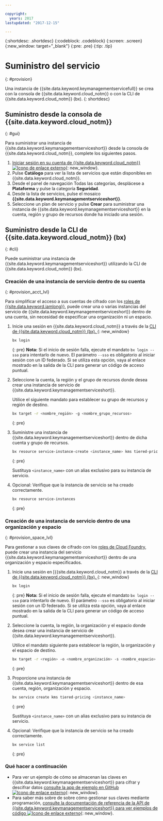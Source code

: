 ```yaml
---

copyright:
  years: 2017
lastupdated: "2017-12-15"

---
```


{:shortdesc: .shortdesc}
{:codeblock: .codeblock}
{:screen: .screen}
{:new_window: target="_blank"}
{:pre: .pre}
{:tip: .tip}

# Suministro del servicio
{: #provision}

Una instancia de {{site.data.keyword.keymanagementservicefull}} se crea con la consola de {{site.data.keyword.cloud_notm}} o con la CLI de {{site.data.keyword.cloud_notm}} (bx).
{: shortdesc}

## Suministro desde la consola de {{site.data.keyword.cloud_notm}}
{: #gui}

Para suministrar una instancia de {{site.data.keyword.keymanagementserviceshort}} desde la consola de {{site.data.keyword.cloud_notm}}, complete los siguientes pasos.

1. [Iniciar sesión en su cuenta de {{site.data.keyword.cloud_notm}} ![Icono de enlace externo](../../icons/launch-glyph.svg "Icono de enlace externo")](https://console.bluemix.net/){: new_window}.
2. Pulse **Catálogo** para ver la lista de servicios que están disponibles en {{site.data.keyword.cloud_notm}}.
3. Desde el panel de navegación Todas las categorías, desplácese a **Plataforma** y pulse la categoría **Seguridad**. 
4. Desde la lista de servicios, pulse el mosaico **{{site.data.keyword.keymanagementserviceshort}}**. 
5. Seleccione un plan de servicio y pulse **Crear** para suministrar una instancia de {{site.data.keyword.keymanagementserviceshort}} en la cuenta, región y grupo de recursos donde ha iniciado una sesión. 

## Suministro desde la CLI de {{site.data.keyword.cloud_notm}} (bx)
{: #cli}

Puede suministrar una instancia de {{site.data.keyword.keymanagementserviceshort}} utilizando la CLI de {{site.data.keyword.cloud_notm}} (bx). 

### Creación de una instancia de servicio dentro de su cuenta
{: #provision_acct_lvl}

Para simplificar el acceso a sus cuentas de cifrado con los [roles de {{site.data.keyword.iamlong}}](/docs/iam/users_roles.html#iamusermanpol), puede crear una o varias instancias del servicio de {{site.data.keyword.keymanagementserviceshort}} dentro de una cuenta, sin necesidad de especificar una organización ni un espacio.  

1. Inicie una sesión en {{site.data.keyword.cloud_notm}} a través de la [CLI de {{site.data.keyword.cloud_notm}} (bx). ](/docs/cloud-platform/cli/reference/bluemix_cli/get_started.html#getting-started){: new_window}

    ```sh
    bx login 
    ```
    {: pre}
    **Nota:** Si el inicio de sesión falla, ejecute el mandato `bx login --sso` para intentarlo de nuevo. El parámetro `--sso` es obligatorio al iniciar sesión con un ID federado. Si se utiliza esta opción, vaya al enlace mostrado en la salida de la CLI para generar un código de acceso puntual.

2. Seleccione la cuenta, la región y el grupo de recursos donde desea crear una instancia de servicio de {{site.data.keyword.keymanagementserviceshort}}. 

    Utilice el siguiente mandato para establecer su grupo de recursos y región de destino.

    ```sh
    bx target -r <nombre_región> -g <nombre_grupo_recursos>
    ```
    {: pre}

3. Suministre una instancia de {{site.data.keyword.keymanagementserviceshort}} dentro de dicha cuenta y grupo de recursos. 

    ```sh
    bx resource service-instance-create <instance_name> kms tiered-pricing
    ```
    {: pre}

    Sustituya `<instance_name>` con un alias exclusivo para su instancia de servicio. 

4. Opcional: Verifique que la instancia de servicio se ha creado correctamente.

    ```sh
    bx resource service-instances
    ```
    {: pre}

### Creación de una instancia de servicio dentro de una organización y espacio
{: #provision_space_lvl}

Para gestionar a sus claves de cifrado con los [roles de Cloud Foundry](/docs/iam/users_roles.html#cfroles), puede crear una instancia del servicio {{site.data.keyword.keymanagementserviceshort}} dentro de una organización y espacio especificados.   

1. Inicie una sesión en [{{site.data.keyword.cloud_notm}} a través de la [CLI de {{site.data.keyword.cloud_notm}} (bx). ](/docs/cloud-platform/cli/reference/bluemix_cli/get_started.html#getting-started){: new_window}

    ```sh
    bx login 
    ```
    {: pre}
    **Nota:** Si el inicio de sesión falla, ejecute el mandato `bx login --sso` para intentarlo de nuevo. El parámetro `--sso` es obligatorio al iniciar sesión con un ID federado. Si se utiliza esta opción, vaya al enlace mostrado en la salida de la CLI para generar un código de acceso puntual.

2. Seleccione la cuenta, la región, la organización y el espacio donde desea crear una instancia de servicio de {{site.data.keyword.keymanagementserviceshort}}. 

    Utilice el mandato siguiente para establecer la región, la organización y el espacio de destino. 

    ```sh
    bx target -r <región> -o <nombre_organización> -s <nombre_espacio>
    ```
    {: pre}

3. Proporcione una instancia de {{site.data.keyword.keymanagementserviceshort}} dentro de esa cuenta, región, organización y espacio. 

    ```sh
    bx service create kms tiered-pricing <instance_name>
    ```
    {: pre}

    Sustituya `<instance_name>` con un alias exclusivo para su instancia de servicio. 

4. Opcional: Verifique que la instancia de servicio se ha creado correctamente.

    ```sh
    bx service list
    ```
    {: pre}


### Qué hacer a continuación

- Para ver un ejemplo de cómo se almacenan las claves en {{site.data.keyword.keymanagementserviceshort}} para cifrar y descifrar datos [consulte la app de ejemplo en GitHub ![Icono de enlace externo](../../icons/launch-glyph.svg "Icono de enlace externo")](https://github.com/IBM-Bluemix/key-protect-helloworld-python){: new_window}.
- Para saber más sobre de sobre cómo gestionar sus claves mediante programación, [consulte la documentación de referencia de la API de {{site.data.keyword.keymanagementserviceshort}} para ver ejemplos de código ![Icono de enlace externo](../../icons/launch-glyph.svg "Icono de enlace externo")](https://console.ng.bluemix.net/apidocs/639){: new_window}.
